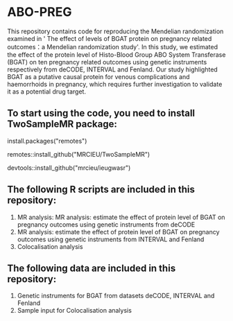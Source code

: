 # ABO-PREG

This repository contains code for reproducing the Mendelian randomization examined in ' The effect of levels of BGAT protein on pregnancy related outcomes：a Mendelian randomization study'. In this study, we estimated the effect of the protein level of Histo-Blood Group ABO System Transferase (BGAT) on ten pregnancy related outcomes using genetic instruments respectively from deCODE, INTERVAL and Fenland. Our study highlighted BGAT as a putative causal protein for venous complications and haemorrhoids in pregnancy, which requires further investigation to validate it as a potential drug target.


## To start using the code, you need to install TwoSampleMR package:

install.packages("remotes")

remotes::install_github("MRCIEU/TwoSampleMR")

devtools::install_github("mrcieu/ieugwasr")

## The following R scripts are included in this repository:

1.	MR analysis: MR analysis: estimate the effect of protein level of BGAT on pregnancy outcomes using genetic instruments from deCODE
2.	MR analysis: estimate the effect of protein level of BGAT on pregnancy outcomes using genetic instruments from INTERVAL and Fenland
3.	Colocalisation analysis

## The following data are included in this repository:

1.	Genetic instruments for BGAT from datasets deCODE, INTERVAL and Fenland
2.	Sample input for Colocalisation analysis



